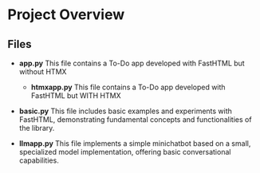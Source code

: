 # Project Overview

## Files

- **app.py**
  This file contains a To-Do app developed with FastHTML but without HTMX

  - **htmxapp.py**
    This file contains a To-Do app developed with FastHTML but WITH HTMX

- **basic.py**
  This file includes basic examples and experiments with FastHTML, demonstrating fundamental concepts and functionalities of the library.

- **llmapp.py**
  This file implements a simple minichatbot based on a small, specialized model implementation, offering basic conversational capabilities.
